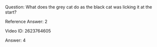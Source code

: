 Question: What does the grey cat do as the black cat was licking it at the start?

Reference Answer: 2

Video ID: 2623764605

Answer: 4

